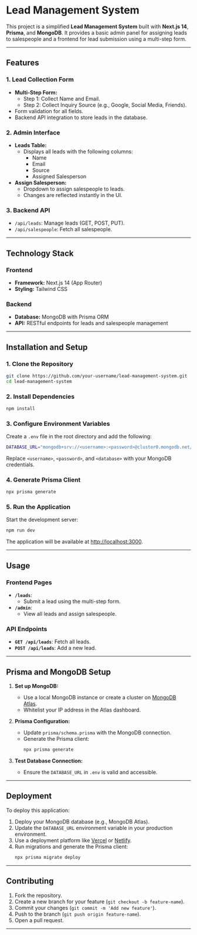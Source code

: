 # Lead Management System

This project is a simplified **Lead Management System** built with **Next.js 14**, **Prisma**, and **MongoDB**. It provides a basic admin panel for assigning leads to salespeople and a frontend for lead submission using a multi-step form.

---

## Features

### 1. **Lead Collection Form**

- **Multi-Step Form:**
  - Step 1: Collect Name and Email.
  - Step 2: Collect Inquiry Source (e.g., Google, Social Media, Friends).
- Form validation for all fields.
- Backend API integration to store leads in the database.

### 2. **Admin Interface**

- **Leads Table:**
  - Displays all leads with the following columns:
    - Name
    - Email
    - Source
    - Assigned Salesperson
- **Assign Salesperson:**
  - Dropdown to assign salespeople to leads.
  - Changes are reflected instantly in the UI.

### 3. **Backend API**

- `/api/leads`: Manage leads (GET, POST, PUT).
- `/api/salespeople`: Fetch all salespeople.

---

## Technology Stack

### **Frontend**

- **Framework:** Next.js 14 (App Router)
- **Styling:** Tailwind CSS

### **Backend**

- **Database:** MongoDB with Prisma ORM
- **API:** RESTful endpoints for leads and salespeople management

---

## Installation and Setup

### 1. **Clone the Repository**

```bash
git clone https://github.com/your-username/lead-management-system.git
cd lead-management-system
```

### 2. **Install Dependencies**

```bash
npm install
```

### 3. **Configure Environment Variables**

Create a `.env` file in the root directory and add the following:

```bash
DATABASE_URL="mongodb+srv://<username>:<password>@cluster0.mongodb.net/<database>?retryWrites=true&w=majority"
```

Replace `<username>`, `<password>`, and `<database>` with your MongoDB credentials.

### 4. **Generate Prisma Client**

```bash
npx prisma generate
```

### 5. **Run the Application**

Start the development server:

```bash
npm run dev
```

The application will be available at [http://localhost:3000](http://localhost:3000).

---

## Usage

### **Frontend Pages**

- **`/leads`**:
  - Submit a lead using the multi-step form.
- **`/admin`**:
  - View all leads and assign salespeople.

### **API Endpoints**

- **`GET /api/leads`**: Fetch all leads.
- **`POST /api/leads`**: Add a new lead.

---

## Prisma and MongoDB Setup

1. **Set up MongoDB:**

   - Use a local MongoDB instance or create a cluster on [MongoDB Atlas](https://www.mongodb.com/atlas).
   - Whitelist your IP address in the Atlas dashboard.

2. **Prisma Configuration:**

   - Update `prisma/schema.prisma` with the MongoDB connection.
   - Generate the Prisma client:
     ```bash
     npx prisma generate
     ```

3. **Test Database Connection:**
   - Ensure the `DATABASE_URL` in `.env` is valid and accessible.

---

## Deployment

To deploy this application:

1. Deploy your MongoDB database (e.g., MongoDB Atlas).
2. Update the `DATABASE_URL` environment variable in your production environment.
3. Use a deployment platform like [Vercel](https://vercel.com/) or [Netlify](https://www.netlify.com/).
4. Run migrations and generate the Prisma client:
   ```bash
   npx prisma migrate deploy
   ```

---

## Contributing

1. Fork the repository.
2. Create a new branch for your feature (`git checkout -b feature-name`).
3. Commit your changes (`git commit -m 'Add new feature'`).
4. Push to the branch (`git push origin feature-name`).
5. Open a pull request.

---
